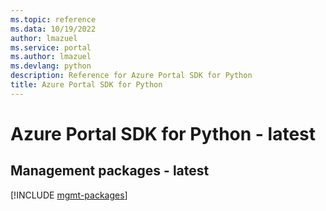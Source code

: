 ```yaml
---
ms.topic: reference
ms.data: 10/19/2022
author: lmazuel
ms.service: portal
ms.author: lmazuel
ms.devlang: python
description: Reference for Azure Portal SDK for Python
title: Azure Portal SDK for Python
---
```

# Azure Portal SDK for Python - latest

## Management packages - latest
[!INCLUDE [mgmt-packages](portal-mgmt-index.md)]